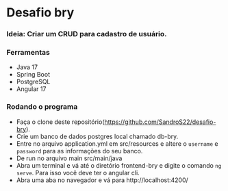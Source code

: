 # Desafio bry

### Ideia: Criar um CRUD para cadastro de usuário.

### Ferramentas
* Java 17
* Spring Boot
* PostgreSQL
* Angular 17

### Rodando o programa
* Faça o clone deste repositório(https://github.com/SandroS22/desafio-bry).
* Crie um banco de dados postgres local chamado db-bry.
* Entre no arquivo application.yml em src/resources e altere o `username` e `password` para as informações do seu banco.
* De run no arquivo main src/main/java
* Abra um terminal e vá até o diretório frontend-bry e digite o comando `ng serve`. Para isso você deve ter o angular cli.
* Abra uma aba no navegador e vá para http://localhost:4200/